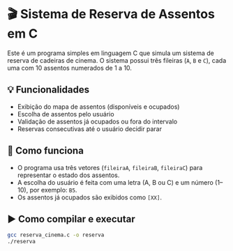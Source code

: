 # 🎬 Sistema de Reserva de Assentos em C

Este é um programa simples em linguagem C que simula um sistema de reserva de cadeiras de cinema. O sistema possui três fileiras (`A`, `B` e `C`), cada uma com 10 assentos numerados de 1 a 10.

## 💡 Funcionalidades

- Exibição do mapa de assentos (disponíveis e ocupados)
- Escolha de assentos pelo usuário
- Validação de assentos já ocupados ou fora do intervalo
- Reservas consecutivas até o usuário decidir parar

## 🧠 Como funciona

- O programa usa três vetores (`fileiraA`, `fileiraB`, `fileiraC`) para representar o estado dos assentos.
- A escolha do usuário é feita com uma letra (A, B ou C) e um número (1–10), por exemplo: `B5`.
- Os assentos já ocupados são exibidos como `[XX]`.

## ▶️ Como compilar e executar

```bash
gcc reserva_cinema.c -o reserva
./reserva
